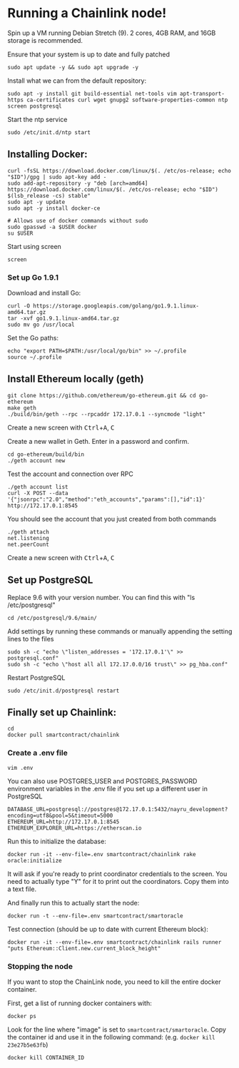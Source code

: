 # Running a Chainlink node!

Spin up a VM running Debian Stretch (9). 2 cores, 4GB RAM, and 16GB storage is recommended.

Ensure that your system is up to date and fully patched

```shell
sudo apt update -y && sudo apt upgrade -y
```

Install what we can from the default repository:

```shell
sudo apt -y install git build-essential net-tools vim apt-transport-https ca-certificates curl wget gnupg2 software-properties-common ntp screen postgresql
```

Start the ntp service

```shell
sudo /etc/init.d/ntp start
```

## Installing Docker:

```shell
curl -fsSL https://download.docker.com/linux/$(. /etc/os-release; echo "$ID")/gpg | sudo apt-key add -
sudo add-apt-repository -y "deb [arch=amd64] https://download.docker.com/linux/$(. /etc/os-release; echo "$ID") $(lsb_release -cs) stable"
sudo apt -y update
sudo apt -y install docker-ce

# Allows use of docker commands without sudo
sudo gpasswd -a $USER docker
su $USER
```

Start using screen

```shell
screen
```

### Set up Go 1.9.1

Download and install Go:

```shell
curl -O https://storage.googleapis.com/golang/go1.9.1.linux-amd64.tar.gz
tar -xvf go1.9.1.linux-amd64.tar.gz
sudo mv go /usr/local
```

Set the Go paths:

```shell
echo "export PATH=$PATH:/usr/local/go/bin" >> ~/.profile
source ~/.profile
```

## Install Ethereum locally (geth)

```shell
git clone https://github.com/ethereum/go-ethereum.git && cd go-ethereum
make geth
./build/bin/geth --rpc --rpcaddr 172.17.0.1 --syncmode "light"
```

Create a new screen with <kbd>Ctrl</kbd>+<kbd>A</kbd>, <kbd>C</kbd>

Create a new wallet in Geth. Enter in a password and confirm.

```shell
cd go-ethereum/build/bin
./geth account new
```

Test the account and connection over RPC

```shell
./geth account list
curl -X POST --data '{"jsonrpc":"2.0","method":"eth_accounts","params":[],"id":1}' http://172.17.0.1:8545
```

You should see the account that you just created from both commands

```shell
./geth attach
net.listening
net.peerCount
```

Create a new screen with <kbd>Ctrl</kbd>+<kbd>A</kbd>, <kbd>C</kbd>
 
## Set up PostgreSQL

Replace 9.6 with your version number. You can find this with "ls /etc/postgresql"

```shell
cd /etc/postgresql/9.6/main/
```

Add settings by running these commands or manually appending the setting lines to the files

```shell
sudo sh -c "echo \"listen_addresses = '172.17.0.1'\" >> postgresql.conf"
sudo sh -c "echo \"host all all 172.17.0.0/16 trust\" >> pg_hba.conf"
```

Restart PostgreSQL

```shell 
sudo /etc/init.d/postgresql restart
```

## Finally set up Chainlink:

```shell
cd
docker pull smartcontract/chainlink
```

### Create a .env file

```shell
vim .env
```

You can also use POSTGRES_USER and POSTGRES_PASSWORD environment variables in the .env file if you set up a different user in PostgreSQL

```shell
DATABASE_URL=postgresql://postgres@172.17.0.1:5432/nayru_development?encoding=utf8&pool=5&timeout=5000
ETHEREUM_URL=http://172.17.0.1:8545
ETHEREUM_EXPLORER_URL=https://etherscan.io
```

Run this to initialize the database:

```shell
docker run -it --env-file=.env smartcontract/chainlink rake oracle:initialize
```

It will ask if you're ready to print coordinator credentials to the screen. You need to actually type "Y" for it to print out the coordinators. Copy them into a text file.

And finally run this to actually start the node:

```shell
docker run -t --env-file=.env smartcontract/smartoracle
```

Test connection (should be up to date with current Ethereum block):

```shell
docker run -it --env-file=.env smartcontract/chainlink rails runner "puts Ethereum::Client.new.current_block_height"
```

### Stopping the node

If you want to stop the ChainLink node, you need to kill the entire docker container.

First, get a list of running docker containers with:

```shell
docker ps
```

Look for the line where "image" is set to `smartcontract/smartoracle`.
Copy the container id and use it in the following command: (e.g. `docker kill 23e27b5e63fb`)

```shell
docker kill CONTAINER_ID
```
